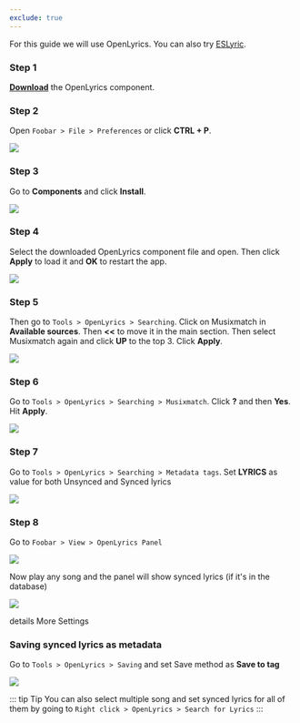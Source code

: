 ```yaml
---
exclude: true
---
```


<GradientCard tag="Foobar2000 Synced Lyrics" theme="turquoise" variant="thin"/>


For this guide we will use OpenLyrics. You can also try [ESLyric](https://github.com/ESLyric/release).

### Step 1
[**Download**](https://www.foobar2000.org/components/view/foo_openlyrics) the OpenLyrics component.

### Step 2
Open `Foobar > File > Preferences` or click **CTRL + P**.


![](/ss/foobar/fbs1.png)



### Step 3
Go to **Components** and click **Install**.


![](/ss/foobar/fbs2.png)


### Step 4
Select the downloaded OpenLyrics component file and open. Then click **Apply** to load it and **OK** to restart the app.


![](/ss/foobar/fbs3.png)


### Step 5
Then go to `Tools > OpenLyrics > Searching`. Click on Musixmatch in **Available sources**. Then **<<** to move it in the main section. Then select Musixmatch again and click **UP** to the top 3. Click **Apply**.


![](/ss/foobar/fbs4.png)


### Step 6
Go to `Tools > OpenLyrics > Searching > Musixmatch`. Click **?** and then **Yes**. Hit **Apply**.


![](/ss/foobar/fbs5.png)


### Step 7
Go to `Tools > OpenLyrics > Searching > Metadata tags`. Set **LYRICS** as value for both Unsynced and Synced lyrics


![](/ss/foobar/fb5_5.png)


### Step 8
Go to `Foobar > View > OpenLyrics Panel`


![](/ss/foobar/fbs6.png)


Now play any song and the panel will show synced lyrics (if it's in the database)


![](/ss/foobar/fbs7.png)


details More Settings
### Saving synced lyrics as metadata
Go to `Tools > OpenLyrics > Saving` and set Save method as **Save to tag**

![](/ss/foobar/fbsavesub.png)


::: tip Tip
You can also select multiple song and set synced lyrics for all of them by going to `Right click > OpenLyrics > Search for Lyrics`
:::
